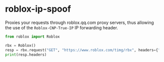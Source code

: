 # roblox-ip-spoof
Proxies your requests through roblox.qq.com proxy servers, thus allowing the use of the `Roblox-CNP-True-IP` IP forwarding header.
 
```python
from roblox import Roblox

rbx = Roblox()
resp = rbx.request("GET", "https://www.roblox.com/timg/rbx", headers={"Roblox-CNP-True-IP": "1.1.1.1"})
print(resp.headers)
```
